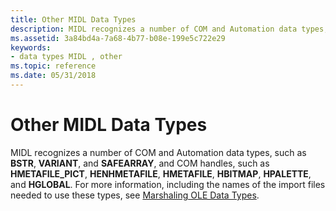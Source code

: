 ```yaml
---
title: Other MIDL Data Types
description: MIDL recognizes a number of COM and Automation data types, such as BSTR, VARIANT, and SAFEARRAY, and COM handles, such as HMETAFILE\_PICT, HENHMETAFILE, HMETAFILE, HBITMAP, HPALETTE, and HGLOBAL.
ms.assetid: 3a84bd4a-7a68-4b77-b08e-199e5c722e29
keywords:
- data types MIDL , other
ms.topic: reference
ms.date: 05/31/2018
---
```


# Other MIDL Data Types

MIDL recognizes a number of COM and Automation data types, such as **BSTR**, **VARIANT**, and **SAFEARRAY**, and COM handles, such as **HMETAFILE\_PICT**, **HENHMETAFILE**, **HMETAFILE**, **HBITMAP**, **HPALETTE**, and **HGLOBAL**. For more information, including the names of the import files needed to use these types, see [Marshaling OLE Data Types](marshaling-ole-data-types.md).

 

 




